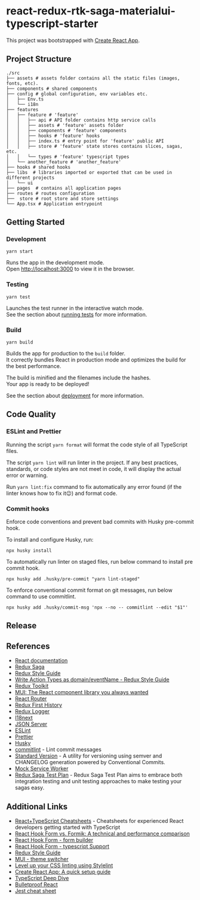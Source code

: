 # react-redux-rtk-saga-materialui-typescript-starter

This project was bootstrapped with [Create React App](https://github.com/facebook/create-react-app).

## Project Structure

```shell
./src
├── assets # assets folder contains all the static files (images, fonts, etc).
├── components # shared components
├── config # global configuration, env variables etc.
│   ├── Env.ts
│   └── i18n 
├── features
│   ├── feature # 'feature'
│   │   ├── api # API folder contains http service calls 
│   │   ├── assets # 'feature' assets folder
│   │   ├── components # 'feature' components
│   │   ├── hooks # 'feature' hooks
│   │   ├── index.ts # entry point for 'feature' public API
│   │   ├── store # 'feature' state stores contains slices, sagas, etc.
│   │   └── types # 'feature' typescript types  
│   └── another_feature # 'another_feature'
├── hooks # shared hooks
├── libs  # libraries imported or exported that can be used in different projects 
│   └── ui
├── pages  # contains all application pages
├── routes # routes configuration
├──  store # root store and store settings
└── App.tsx # Application entrypoint  
```

## Getting Started

### Development

```shell
yarn start
```

Runs the app in the development mode.\
Open [http://localhost:3000](http://localhost:3000) to view it in the browser.

### Testing

```shell
yarn test
```

Launches the test runner in the interactive watch mode.\
See the section about [running tests](https://facebook.github.io/create-react-app/docs/running-tests) for more information.

### Build 

```shell
yarn build
```
Builds the app for production to the `build` folder.\
It correctly bundles React in production mode and optimizes the build for the best performance.

The build is minified and the filenames include the hashes.\
Your app is ready to be deployed!

See the section about [deployment](https://facebook.github.io/create-react-app/docs/deployment) for more information.


## Code Quality

### ESLint and Prettier

Running the script `yarn format` will format the code style of all TypeScript files.

The script `yarn lint` will run linter in the project. 
If any best practices, standards, or code styles are not meet in code, it will display the actual error or warning.

Run `yarn lint:fix` command to fix automatically any error found (if the linter knows how to fix it😉) and format code. 

### Commit hooks

Enforce code conventions and prevent bad commits with Husky pre-commit hook.

To install and configure Husky, run: 
```shell
npx husky install
```

To automatically run linter on staged files, run below command to install pre commit hook. 
    
```shell
npx husky add .husky/pre-commit "yarn lint-staged"
```

To enforce conventional commit format on git messages, run below command to use commitlint. 
```shell
npx husky add .husky/commit-msg 'npx --no -- commitlint --edit "$1"'
```


## Release

[//]: # (TODO:  add readme for release via Standard Version)

## References

* [React documentation](https://reactjs.org/)
* [Redux Saga](https://redux-saga.js.org/)
* [Redux Style Guide](https://redux.js.org/style-guide/style-guide)
* [Write Action Types as domain/eventName - Redux Style Guide](https://redux.js.org/style-guide/style-guide#write-action-types-as-domaineventname)
* [Redux Toolkit](https://redux-toolkit.js.org/introduction/getting-started)
* [MUI: The React component library you always wanted](https://mui.com/)
* [React Router](https://reactrouter.com/)
* [Redux First History](https://github.com/salvoravida/redux-first-history)
* [Redux Logger](https://github.com/LogRocket/redux-logger)
* [I18next](https://react.i18next.com/)
* [JSON Server](https://github.com/typicode/json-server)
* [ESLint](https://eslint.org/)
* [Prettier](https://prettier.io/)
* [Husky](https://typicode.github.io/husky/#/)
* [commitlint](https://commitlint.js.org/#/) - Lint commit messages
* [Standard Version](https://github.com/conventional-changelog/standard-version) - A utility for versioning using semver and CHANGELOG generation powered by Conventional Commits.
* [Mock Service Worker](https://mswjs.io/)
* [Redux Saga Test Plan](https://github.com/jfairbank/redux-saga-test-plan) - Redux Saga Test Plan aims to embrace both integration testing and unit testing approaches to make testing your sagas easy.

## Additional Links

* [React+TypeScript Cheatsheets](https://github.com/typescript-cheatsheets/react) - Cheatsheets for experienced React developers getting started with TypeScript
* [React Hook Form vs. Formik: A technical and performance comparison](https://blog.logrocket.com/react-hook-form-vs-formik-comparison/)
* [React Hook Form - form builder](https://react-hook-form.com/form-builder)
* [React Hook Form - typescript Support](https://react-hook-form.com/ts)
* [Redux Style Guide](https://redux.js.org/style-guide/style-guide#write-action-types-as-domaineventname)
* [MUI - theme switcher](https://mui.com/customization/dark-mode/)
* [Level up your CSS linting using Stylelint](https://blog.logrocket.com/using-stylelint-improve-lint-css-scss-sass/)
* [Create React App: A quick setup guide](https://blog.logrocket.com/create-react-app-a-quick-setup-guide-b812f0aad03c/)
* [TypeScript Deep Dive](https://basarat.gitbook.io/typescript/)
* [Bulletproof React](https://github.com/alan2207/bulletproof-react)
* [Jest cheat sheet](https://github.com/sapegin/jest-cheat-sheet)